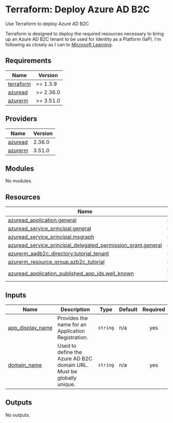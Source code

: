 # Terraform: Deploy Azure AD B2C

Use Terraform to deploy Azure AD B2C

Terraform is designed to deploy the required resources necessary to bring up an Azure AD B2C tenant to be used for Identity as a Platform (IaP). I'm following as closely as I can to [Microsoft Learning](https://learn.microsoft.com/en-us/azure/active-directory-b2c/tutorial-create-tenant).

<!-- BEGIN_TF_DOCS -->
## Requirements

| Name | Version |
|------|---------|
| <a name="requirement_terraform"></a> [terraform](#requirement\_terraform) | >= 1.3.9 |
| <a name="requirement_azuread"></a> [azuread](#provider_azuread) | >= 2.36.0 |
| <a name="requirement_azurerm"></a> [azurerm](#provider_azurerm) | >= 3.51.0 |

## Providers

| Name | Version |
|------|---------|
| <a name="provider_azuread"></a> [azuread](https://registry.terraform.io/providers/hashicorp/azuread/latest) | 2.36.0 |
| <a name="provider_azurerm"></a> [azurerm](https://registry.terraform.io/providers/hashicorp/azurerm/latest) | 3.51.0 |

## Modules

No modules.

## Resources

| Name | Type |
|------|------|
| [azuread_application.general](https://registry.terraform.io/providers/hashicorp/azuread/latest/docs/resources/application) | resource |
| [azuread_service_principal.general](https://registry.terraform.io/providers/hashicorp/azuread/latest/docs/resources/service_principal) | resource |
| [azuread_service_principal.msgraph](https://registry.terraform.io/providers/hashicorp/azuread/latest/docs/resources/service_principal) | resource |
| [azuread_service_principal_delegated_permission_grant.general](https://registry.terraform.io/providers/hashicorp/azuread/latest/docs/resources/service_principal_delegated_permission_grant) | resource |
| [azurerm_aadb2c_directory.tutorial_tenant](https://registry.terraform.io/providers/hashicorp/azurerm/latest/docs/resources/aadb2c_directory) | resource |
| [azurerm_resource_group.azb2c_tutorial](https://registry.terraform.io/providers/hashicorp/azurerm/latest/docs/resources/resource_group) | resource |
| [azuread_application_published_app_ids.well_known](https://registry.terraform.io/providers/hashicorp/azuread/latest/docs/data-sources/application_published_app_ids) | data source |

## Inputs

| Name | Description | Type | Default | Required |
|------|-------------|------|---------|:--------:|
| <a name="input_app_display_name"></a> [app\_display\_name](#input\_app\_display\_name) | Provides the name for an Application Registration. | `string` | n/a | yes |
| <a name="input_domain_name"></a> [domain\_name](#input\_domain\_name) | Used to define the Azure AD B2C domain URL. Must be globally unique. | `string` | n/a | yes |

## Outputs

No outputs.
<!-- END_TF_DOCS -->
